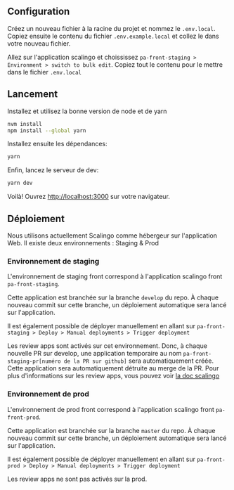 ## Configuration

Créez un nouveau fichier à la racine du projet et nommez le `.env.local`. Copiez ensuite le contenu du fichier `.env.example.local` et collez le dans votre nouveau fichier.

Allez sur l'application scalingo et choississez `pa-front-staging > Environment > switch to bulk edit`. Copiez tout le contenu pour le mettre dans le fichier `.env.local`

## Lancement

Installez et utilisez la bonne version de node et de yarn

```bash
nvm install
npm install --global yarn
```

Installez ensuite les dépendances:

```bash
yarn
```

Enfin, lancez le serveur de dev:

```bash
yarn dev
```

Voilà! Ouvrez [http://localhost:3000](http://localhost:3000) sur votre navigateur.

## Déploiement

Nous utilisons actuellement Scalingo comme hébergeur sur l'application Web. Il existe deux environnements : Staging & Prod

### Environnement de staging

L'environnement de staging front correspond à l'application scalingo front `pa-front-staging`.

Cette application est branchée sur la branche `develop` du repo.
À chaque nouveau commit sur cette branche, un déploiement automatique sera lancé sur l'application.

Il est également possible de déployer manuellement en allant sur `pa-front-staging > Deploy > Manual deployments > Trigger deployment`

Les review apps sont activés sur cet environnement. Donc, à chaque nouvelle PR sur develop, une application temporaire au nom `pa-front-staging-pr[numéro de la PR sur github]` sera automatiquement créée. Cette application sera automatiquement détruite au merge de la PR.
Pour plus d'informations sur les review apps, vous pouvez voir [la doc scalingo](https://doc.scalingo.com/platform/app/review-apps)

### Environnement de prod

L'environnement de prod front correspond à l'application scalingo front `pa-front-prod`.

Cette application est branchée sur la branche `master` du repo.
À chaque nouveau commit sur cette branche, un déploiement automatique sera lancé sur l'application.

Il est également possible de déployer manuellement en allant sur `pa-front-prod > Deploy > Manual deployments > Trigger deployment`

Les review apps ne sont pas activés sur la prod.
